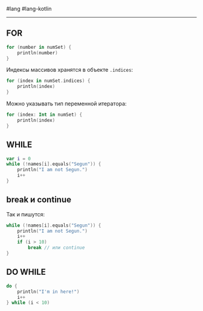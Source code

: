 #lang #lang-kotlin

---
## FOR

```kotlin
for (number in numSet) {
    println(number)
}
```

Индексы массивов хранятся в объекте `.indices`:

```kotlin
for (index in numSet.indices) {
    println(index)
}
```

Можно указывать тип переменной итератора:

```kotlin
for (index: Int in numSet) {
    println(index)
}
```

## WHILE

```kotlin
var i = 0
while (!names[i].equals("Segun")) {
    println("I am not Segun.")
    i++
}
```

## break и continue

Так и пишутся:

```kotlin
while (!names[i].equals("Segun")) {
    println("I am not Segun.")
    i++
    if (i > 10)
        break // или continue
}
```

## DO WHILE

```kotlin
do {
    println("I'm in here!")
    i++
} while (i < 10)
```
